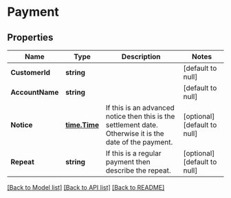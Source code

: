 # Payment

## Properties
Name | Type | Description | Notes
------------ | ------------- | ------------- | -------------
**CustomerId** | **string** |  | [default to null]
**AccountName** | **string** |  | [default to null]
**Notice** | [**time.Time**](time.Time.md) | If this is an advanced notice then this is the settlement date. Otherwise it is the date of the payment.  | [optional] [default to null]
**Repeat** | **string** | If this is a regular payment then describe the repeat. | [optional] [default to null]

[[Back to Model list]](../README.md#documentation-for-models) [[Back to API list]](../README.md#documentation-for-api-endpoints) [[Back to README]](../README.md)


